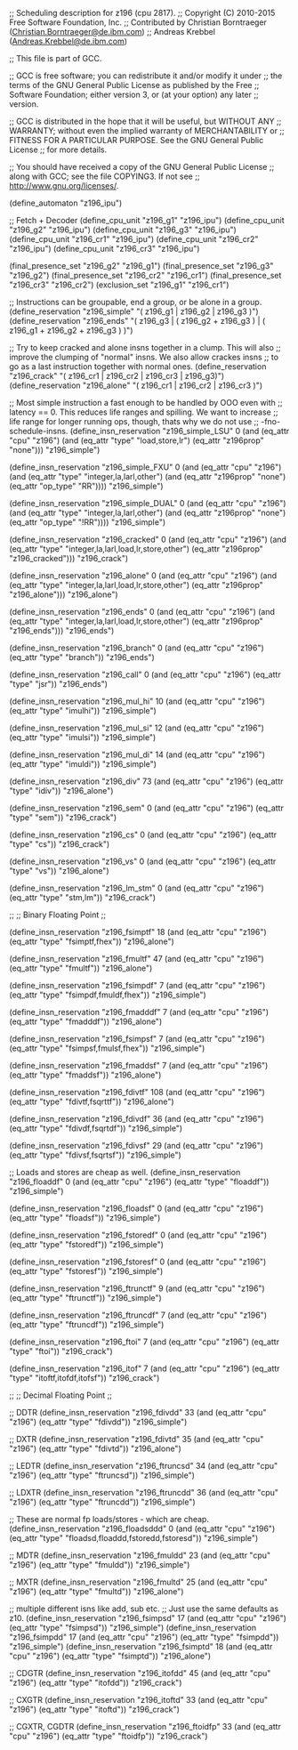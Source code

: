 ;; Scheduling description for z196 (cpu 2817).
;;   Copyright (C) 2010-2015 Free Software Foundation, Inc.
;;   Contributed by Christian Borntraeger (Christian.Borntraeger@de.ibm.com)
;;                  Andreas Krebbel (Andreas.Krebbel@de.ibm.com)

;; This file is part of GCC.

;; GCC is free software; you can redistribute it and/or modify it under
;; the terms of the GNU General Public License as published by the Free
;; Software Foundation; either version 3, or (at your option) any later
;; version.

;; GCC is distributed in the hope that it will be useful, but WITHOUT ANY
;; WARRANTY; without even the implied warranty of MERCHANTABILITY or
;; FITNESS FOR A PARTICULAR PURPOSE.  See the GNU General Public License
;; for more details.

;; You should have received a copy of the GNU General Public License
;; along with GCC; see the file COPYING3.  If not see
;; <http://www.gnu.org/licenses/>.

(define_automaton "z196_ipu")

;; Fetch + Decoder
(define_cpu_unit "z196_g1" "z196_ipu")
(define_cpu_unit "z196_g2" "z196_ipu")
(define_cpu_unit "z196_g3" "z196_ipu")
(define_cpu_unit "z196_cr1" "z196_ipu")
(define_cpu_unit "z196_cr2" "z196_ipu")
(define_cpu_unit "z196_cr3" "z196_ipu")

(final_presence_set "z196_g2" "z196_g1")
(final_presence_set "z196_g3" "z196_g2")
(final_presence_set "z196_cr2" "z196_cr1")
(final_presence_set "z196_cr3" "z196_cr2")
(exclusion_set "z196_g1" "z196_cr1")

;; Instructions can be groupable, end a group, or be alone in a group.
(define_reservation "z196_simple" "( z196_g1 | z196_g2 | z196_g3 )")
(define_reservation "z196_ends" "( z196_g3 | ( z196_g2 + z196_g3 ) | ( z196_g1 + z196_g2 + z196_g3 ) )")

;; Try to keep cracked and alone insns together in a clump.  This will also
;; improve the clumping of "normal" insns.  We also allow crackes insns
;; to go as a last instruction together with normal ones.
(define_reservation "z196_crack"  "( z196_cr1 | z196_cr2 | z196_cr3 | z196_g3)")
(define_reservation "z196_alone"  "( z196_cr1 | z196_cr2 | z196_cr3 )")

;; Most simple instruction a fast enough to be handled by OOO even with
;; latency == 0.  This reduces life ranges and spilling. We want to increase
;; life range for longer running ops, though, thats why we do not use
;; -fno-schedule-insns.
(define_insn_reservation "z196_simple_LSU" 0
  (and (eq_attr "cpu" "z196")
       (and (eq_attr "type" "load,store,lr")
            (eq_attr "z196prop" "none")))
  "z196_simple")

(define_insn_reservation "z196_simple_FXU" 0
  (and (eq_attr "cpu" "z196")
       (and (eq_attr "type" "integer,la,larl,other")
            (and (eq_attr "z196prop" "none")
                 (eq_attr "op_type" "RR"))))
  "z196_simple")

(define_insn_reservation "z196_simple_DUAL" 0
  (and (eq_attr "cpu" "z196")
       (and (eq_attr "type" "integer,la,larl,other")
            (and (eq_attr "z196prop" "none")
                 (eq_attr "op_type" "!RR"))))
  "z196_simple")

(define_insn_reservation "z196_cracked" 0
  (and (eq_attr "cpu" "z196")
       (and (eq_attr "type" "integer,la,larl,load,lr,store,other")
            (eq_attr "z196prop" "z196_cracked")))
  "z196_crack")

(define_insn_reservation "z196_alone" 0
  (and (eq_attr "cpu" "z196")
       (and (eq_attr "type" "integer,la,larl,load,lr,store,other")
            (eq_attr "z196prop" "z196_alone")))
  "z196_alone")

(define_insn_reservation "z196_ends" 0
  (and (eq_attr "cpu" "z196")
       (and (eq_attr "type" "integer,la,larl,load,lr,store,other")
            (eq_attr "z196prop" "z196_ends")))
  "z196_ends")

(define_insn_reservation "z196_branch" 0
  (and (eq_attr "cpu" "z196")
       (eq_attr "type" "branch"))
  "z196_ends")

(define_insn_reservation "z196_call" 0
  (and (eq_attr "cpu" "z196")
       (eq_attr "type" "jsr"))
  "z196_ends")

(define_insn_reservation "z196_mul_hi" 10
  (and (eq_attr "cpu" "z196")
       (eq_attr "type" "imulhi"))
  "z196_simple")

(define_insn_reservation "z196_mul_si" 12
  (and (eq_attr "cpu" "z196")
       (eq_attr "type" "imulsi"))
  "z196_simple")

(define_insn_reservation "z196_mul_di" 14
  (and (eq_attr "cpu" "z196")
       (eq_attr "type" "imuldi"))
  "z196_simple")

(define_insn_reservation "z196_div" 73
  (and (eq_attr "cpu" "z196")
       (eq_attr "type" "idiv"))
  "z196_alone")

(define_insn_reservation "z196_sem" 0
  (and (eq_attr "cpu" "z196")
       (eq_attr "type" "sem"))
  "z196_crack")

(define_insn_reservation "z196_cs" 0
  (and (eq_attr "cpu" "z196")
       (eq_attr "type" "cs"))
  "z196_crack")

(define_insn_reservation "z196_vs" 0
  (and (eq_attr "cpu" "z196")
       (eq_attr "type" "vs"))
  "z196_alone")

(define_insn_reservation "z196_lm_stm" 0
  (and (eq_attr "cpu" "z196")
       (eq_attr "type" "stm,lm"))
  "z196_crack")


;;
;; Binary Floating Point
;;

(define_insn_reservation "z196_fsimptf" 18
  (and (eq_attr "cpu" "z196")
       (eq_attr "type" "fsimptf,fhex"))
  "z196_alone")

(define_insn_reservation "z196_fmultf" 47
  (and (eq_attr "cpu" "z196")
       (eq_attr "type" "fmultf"))
  "z196_alone")

(define_insn_reservation "z196_fsimpdf" 7
  (and (eq_attr "cpu" "z196")
       (eq_attr "type" "fsimpdf,fmuldf,fhex"))
  "z196_simple")

(define_insn_reservation "z196_fmadddf" 7
  (and (eq_attr "cpu" "z196")
       (eq_attr "type" "fmadddf"))
  "z196_alone")

(define_insn_reservation "z196_fsimpsf" 7
  (and (eq_attr "cpu" "z196")
       (eq_attr "type" "fsimpsf,fmulsf,fhex"))
  "z196_simple")

(define_insn_reservation "z196_fmaddsf" 7
  (and (eq_attr "cpu" "z196")
       (eq_attr "type" "fmaddsf"))
  "z196_alone")

(define_insn_reservation "z196_fdivtf" 108
  (and (eq_attr "cpu" "z196")
       (eq_attr "type" "fdivtf,fsqrttf"))
  "z196_alone")

(define_insn_reservation "z196_fdivdf" 36
  (and (eq_attr "cpu" "z196")
       (eq_attr "type" "fdivdf,fsqrtdf"))
  "z196_simple")

(define_insn_reservation "z196_fdivsf" 29
  (and (eq_attr "cpu" "z196")
       (eq_attr "type" "fdivsf,fsqrtsf"))
  "z196_simple")


;; Loads and stores are cheap as well.
(define_insn_reservation "z196_floaddf" 0
  (and (eq_attr "cpu" "z196")
       (eq_attr "type" "floaddf"))
  "z196_simple")

(define_insn_reservation "z196_floadsf" 0
  (and (eq_attr "cpu" "z196")
       (eq_attr "type" "floadsf"))
  "z196_simple")

(define_insn_reservation "z196_fstoredf" 0
  (and (eq_attr "cpu" "z196")
       (eq_attr "type" "fstoredf"))
  "z196_simple")

(define_insn_reservation "z196_fstoresf" 0
  (and (eq_attr "cpu" "z196")
       (eq_attr "type" "fstoresf"))
  "z196_simple")


(define_insn_reservation "z196_ftrunctf" 9
  (and (eq_attr "cpu" "z196")
       (eq_attr "type" "ftrunctf"))
  "z196_simple")

(define_insn_reservation "z196_ftruncdf" 7
  (and (eq_attr "cpu" "z196")
       (eq_attr "type" "ftruncdf"))
  "z196_simple")


(define_insn_reservation "z196_ftoi" 7
  (and (eq_attr "cpu" "z196")
       (eq_attr "type" "ftoi"))
  "z196_crack")

(define_insn_reservation "z196_itof" 7
  (and (eq_attr "cpu" "z196")
       (eq_attr "type" "itoftf,itofdf,itofsf"))
  "z196_crack")

;;
;; Decimal Floating Point
;;

;; DDTR
(define_insn_reservation "z196_fdivdd" 33
  (and (eq_attr "cpu" "z196")
       (eq_attr "type" "fdivdd"))
  "z196_simple")

;; DXTR
(define_insn_reservation "z196_fdivtd" 35
  (and (eq_attr "cpu" "z196")
       (eq_attr "type" "fdivtd"))
  "z196_alone")

;; LEDTR
(define_insn_reservation "z196_ftruncsd" 34
  (and (eq_attr "cpu" "z196")
       (eq_attr "type" "ftruncsd"))
  "z196_simple")

;; LDXTR
(define_insn_reservation "z196_ftruncdd" 36
  (and (eq_attr "cpu" "z196")
       (eq_attr "type" "ftruncdd"))
  "z196_simple")

;; These are normal fp loads/stores - which are cheap.
(define_insn_reservation "z196_floadsddd" 0
  (and (eq_attr "cpu" "z196")
       (eq_attr "type" "floadsd,floaddd,fstoredd,fstoresd"))
  "z196_simple")

;; MDTR
(define_insn_reservation "z196_fmuldd" 23
  (and (eq_attr "cpu" "z196")
       (eq_attr "type" "fmuldd"))
  "z196_simple")

;; MXTR
(define_insn_reservation "z196_fmultd" 25
  (and (eq_attr "cpu" "z196")
       (eq_attr "type" "fmultd"))
  "z196_alone")

;; multiple different isns like add, sub etc.
;; Just use the same defaults as z10.
(define_insn_reservation "z196_fsimpsd" 17
  (and (eq_attr "cpu" "z196")
       (eq_attr "type" "fsimpsd"))
  "z196_simple")
(define_insn_reservation "z196_fsimpdd" 17
  (and (eq_attr "cpu" "z196")
       (eq_attr "type" "fsimpdd"))
  "z196_simple")
(define_insn_reservation "z196_fsimptd" 18
  (and (eq_attr "cpu" "z196")
       (eq_attr "type" "fsimptd"))
  "z196_alone")

;; CDGTR
(define_insn_reservation "z196_itofdd" 45
  (and (eq_attr "cpu" "z196")
       (eq_attr "type" "itofdd"))
  "z196_crack")

;; CXGTR
(define_insn_reservation "z196_itoftd" 33
  (and (eq_attr "cpu" "z196")
       (eq_attr "type" "itoftd"))
  "z196_crack")

;; CGXTR, CGDTR
(define_insn_reservation "z196_ftoidfp" 33
  (and (eq_attr "cpu" "z196")
       (eq_attr "type" "ftoidfp"))
  "z196_crack")



